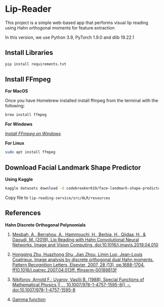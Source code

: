 # Lip-Reader

This project is a simple web-based app that performs visual lip reading using Hahn orthogonal moments for feature extraction  

In this version, we use Python 3.9, PyTorch 1.9.0 and dlib 19.22.1


## Install Libraries

```bash
pip install requirements.txt
```

## Install FFmpeg

**For MacOS**

Once you have Homebrew installed install ffmpeg from the terminal with the following:
```bash
brew install ffmpeg
```

**For Windows**

<a href="https://www.thewindowsclub.com/how-to-install-ffmpeg-on-windows-10" target="_blank"><i>Install FFmpeg on Windows</i></a>

**For Linux**
```bash
sudo apt install ffmpeg
```

## Download Facial Landmark Shape Predictor
**Using Kaggle**
```bash
kaggle datasets download -d codebreaker619/face-landmark-shape-predictor
```
Copy file to `lip-reading-service/src/ALR/resources`

## References 
**Hahn Discrete Orthogonal Polynomials** 
1. [Mesbah, A., Berrahou, A., Hammouchi, H., Berbia, H., Qjidaa, H., & Daoudi, M. (2019). Lip Reading with Hahn Convolutional Neural Networks. Image and Vision Computing. doi:10.1016/j.imavis.2019.04.010](https://www.sciencedirect.com/science/article/abs/pii/S0262885619300605)

2. [Hongqing Zhu, Huazhong Shu, Jian Zhou, Limin Luo, Jean-Louis Coatrieux. Image analysis by discrete orthogonal dual Hahn moments. Pattern Recognition Letters, Elsevier, 2007, 28 (13), pp.1688-1704. ff10.1016/j.patrec.2007.04.013ff. ffinserm-00189813f](https://www.hal.inserm.fr/inserm-00189813/file/Image_analysis_Hahn.pdf)

3. [Nikiforov, Arnold F.; Uvarov, Vasilii B. (1988). Special Functions of Mathematical Physics || . , 10.1007/978-1-4757-1595-8(), –. doi:10.1007/978-1-4757-1595-8](https://books.google.com.ng/books/about/Special_Functions_of_Mathematical_Physic.html?id=wMbeBwAAQBAJ&redir_esc=y)

4. [Gamma function](https://en.wikipedia.org/wiki/Gamma_function)